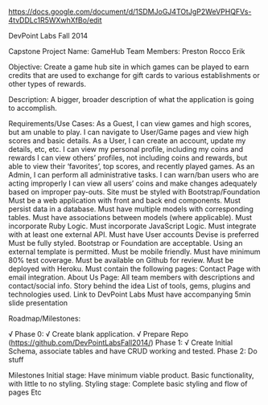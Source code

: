https://docs.google.com/document/d/1SDMJoGJ4TOtJgP2WeVPHQFVs-4tvDDLc1R5WXwhXfBo/edit


DevPoint Labs Fall 2014

Capstone Project Name: GameHub
Team Members:
Preston
Rocco
Erik

Objective: Create a game hub site in which games can be played to earn credits that are used to exchange for gift cards to various establishments or other types of rewards.

Description:
A bigger, broader description of what the application is going to accomplish.

Requirements/Use Cases:
As a Guest, I can view games and high scores, but am unable to play.
  I can navigate to User/Game pages and view high scores and basic details.
As a User, I can create an account, update my details, etc, etc.
  I can view my personal profile, including my coins and rewards
  I can view others’ profiles, not including coins and rewards, but able to view their ‘favorites’, top scores, and recently played games.
As an Admin, I can perform all administrative tasks.
  I can warn/ban users who are acting improperly
  I can view all users’ coins and make changes adequately based on improper pay-outs.
Site must be styled with Bootstrap/Foundation
Must be a web application with front and back end components.
Must persist data in a database.
Must have multiple models with corresponding tables.
Must have associations between models (where applicable).
Must incorporate Ruby Logic.
Must incorporate JavaScript Logic.
Must integrate with at least one external API.
Must have User accounts
Devise is preferred
Must be fully styled.
Bootstrap or Foundation are acceptable.
Using an external template is permitted.
Must be mobile friendly.
Must have minimum 80% test coverage.
Must be available on Github for review.
Must be deployed with Heroku.
Must contain the following pages:
Contact Page with email integration.
About Us Page:
All team members with descriptions and contact/social info.
Story behind the idea
List of tools, gems, plugins and technologies used.
Link to DevPoint Labs
Must have accompanying 5min slide presentation

Roadmap/Milestones:

√ Phase 0:
  √ Create blank application.
  √ Prepare Repo (https://github.com/DevPointLabsFall2014/)
Phase 1:
 √ Create Initial Schema, associate tables and have CRUD working and tested.
Phase 2:
  Do stuff

Milestones
  Initial stage:
    Have minimum viable product.
    Basic functionality, with little to no styling.
  Styling stage:
    Complete basic styling and flow of pages
    Etc
